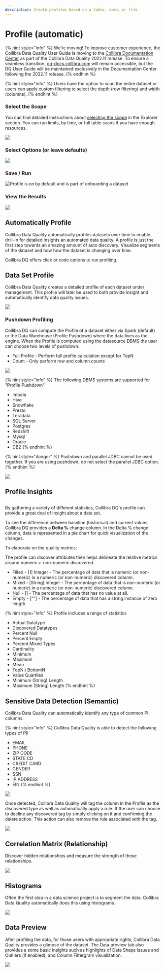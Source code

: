 ```yaml
---
description: Create profiles based on a table, view, or file
---
```


# Profile (automatic)

{% hint style="info" %}
We're moving! To improve customer experience, the Collibra Data Quality User Guide is moving to the [Collibra Documentation Center](https://productresources.collibra.com/docs/collibra/latest/Content/Home.htm) as part of the Collibra Data Quality 2022.11 release. To ensure a seamless transition, [dq-docs.collibra.com](../) will remain accessible, but the DQ User Guide will be maintained exclusively in the Documentation Center following the 2022.11 release.&#x20;
{% endhint %}

{% hint style="info" %}
Users have the option to scan the entire dataset or users can apply custom filtering to select the depth (row filtering) and width (columns).
{% endhint %}

### Select the Scope

You can find detailed instructions about [selecting the scope](more/explorer-2.md#select-the-scope-and-define-a-query) in the Explorer section. You can run limits, by time, or full table scans if you have enough resources.

![](../.gitbook/assets/profile\_scope.gif)

### Select Options (or leave defaults)

![](<../.gitbook/assets/profile\_options (1).gif>)

### Save / Run

![Profile is on by default and is part of onboarding a dataset](../.gitbook/assets/profile\_setup.gif)

### View the Results

![](<../.gitbook/assets/profile\_results (1).gif>)

## Automatically Profile

Collibra Data Quality automatically profiles datasets over time to enable drill-in for detailed insights an automated data quality. A profile is just the first step towards an amazing amount of auto discovery. Visualize segments of the dataset and how how the dataset is changing over time.

Collibra DQ offers click or code options to run profiling.

## Data Set Profile

Collibra Data Quality creates a detailed profile of each dataset under management. This profile will later be used to both provide insight and automatically identify data quality issues.

![](<../.gitbook/assets/Screen Shot 2020-07-08 at 12.45.19 AM.png>)

### Pushdown Profiling

Collibra DQ can compute the Profile of a dataset either via Spark (default) or the Data Warehouse (Profile Pushdown) where the data lives as the engine. When the Profile is computed using the datasource DBMS the user can choose two levels of pushdown:

* Full Profile - Perform full profile calculation except for TopN
* Count - Only perform row and column counts

![](../.gitbook/assets/pushdown.gif)

{% hint style="info" %}
The following DBMS systems are supported for "Profile Pushdown"

* Impala
* Hive
* Snowflake
* Presto
* Teradata
* SQL Server
* Postgres
* Redshift
* Mysql
* Oracle
* DB2
{% endhint %}

{% hint style="danger" %}
Pushdown and parallel JDBC cannot be used together. If you are using pushdown, do not select the parallel JDBC option.
{% endhint %}

![](<../.gitbook/assets/Screen Shot 2020-05-07 at 7.28.25 PM.png>)

## Profile Insights

<figure><img src="../.gitbook/assets/dq-profile-insights.png" alt=""><figcaption></figcaption></figure>

By gathering a variety of different statistics, Collibra DQ's profile can provide a great deal of insight about a data set.

To see the difference between baseline (historical) and current values, Collibra DQ provides a **Delta %** change column. In the Delta % change column, data is represented in a pie chart for quick visualization of the changes.

To elaborate on the quality metrics:

The profile can discover attributes then helps delineate the relative metrics around numeric v. non-numeric discovered.&#x20;

* Filled - \[1] Integer - The percentage of data that is numeric (or non-numeric) in a numeric (or non-numeric) discovered column.&#x20;
* Mixed - \[String] Integer - The percentage of data that is non-numeric (or numeric) in a numeric (or non-numeric) discovered column.&#x20;
* Null - \[] - The percentage of data that has no value at all.
* Empty - \[""] - The percentage of data that has a string instance of zero length.

{% hint style="info" %}
Profile includes a range of statistics

* Actual Datatype
* Discovered Datatypes
* Percent Null
* Percent Empty
* Percent Mixed Types
* Cardinality
* Minimum
* Maximum
* Mean
* TopN / BottomN
* Value Quartiles
* Minimum (String) Length
* Maximum (String) Length
{% endhint %}

## Sensitive Data Detection (Semantic)

Collibra Data Quality can automatically identify any type of common PII columns.

{% hint style="info" %}
Collibra Data Quality is able to detect the following types of PII

* EMAIL
* PHONE
* ZIP CODE
* STATE CD
* CREDIT CARD
* GENDER
* SSN
* IP ADDRESS
* EIN
{% endhint %}

![](<../.gitbook/assets/Screen Shot 2020-07-08 at 12.37.10 AM.png>)

Once detected, Collibra Data Quality will tag the column in the Profile as the discovered type as well as automatically apply a rule. If the user can choose to decline any discovered tag by simply clicking on it and confirming the delete action. This action can also remove the rule associated with the tag.

![](<../.gitbook/assets/Screen Shot 2020-07-08 at 12.39.13 AM.png>)

## Correlation Matrix (Relationship)

Discover hidden relationships and measure the strength of those relationships.

![](../.gitbook/assets/owl-relationships.png)

## Histograms

Often the first step in a data science project is to segment the data. Collibra Data Quality automatically does this using histograms.

![](../.gitbook/assets/owl-histogram.png)

## Data Preview

After profiling the data, for those users with appropriate rights, Collibra Data Quality provides a glimpse of the dataset. The Data preview tab also provides a some basic insights such as highlights of Data Shape issues and Outliers (if enabled), and Column Filtergram visualization.

![](<../.gitbook/assets/Screen Shot 2020-05-07 at 7.57.29 PM.png>)
